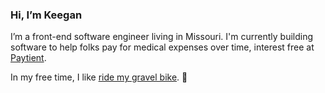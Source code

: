### Hi, I’m Keegan

I’m a front-end software engineer living in Missouri. I'm currently building software to help folks pay for medical expenses over time, interest free at [Paytient](https://github.com/paytient). 

In my free time, I like [ride my gravel bike](https://www.strava.com/athletes/16025620). 👋
